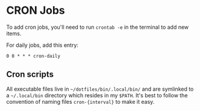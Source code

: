 # CRON Jobs

To add cron jobs, you'll need to run `crontab -e` in the terminal to add new items.

For daily jobs, add this entry:

```
0 0 * * * cron-daily
```

## Cron scripts

All executable files live in `~/dotfiles/bin/.local/bin/` and are symlinked to a `~/.local/bin` directory which resides in my `$PATH`. It's best to follow the convention of naming files `cron-{interval}` to make it easy.

